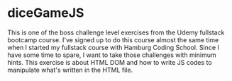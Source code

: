 # diceGameJS
This is one of the boss challenge level exercises from the Udemy fullstack bootcamp course.
I've signed up to do this course almost the same time when I started my fullstack course with Hamburg Coding School. Since I have some time to spare, I want to take those challenges with minimum hints. This exercise is about HTML DOM and how to write JS codes to manipulate what's written in the HTML file.

